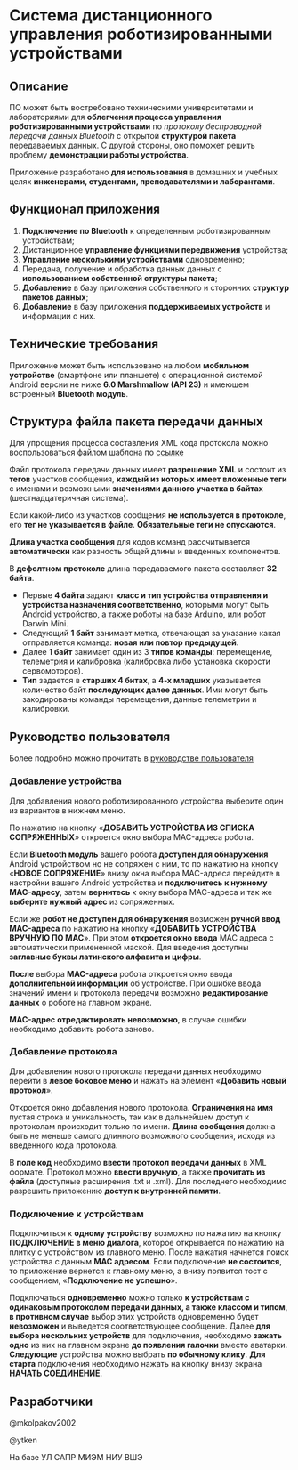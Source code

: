 # Система дистанционного управления роботизированными устройствами
## Описание
ПО может быть востребовано техническими университетами и лабораториями для **облегчения процесса управления роботизированными устройствами** по *протоколу беспроводной передачи данных Bluetooth* с открытой **структурой пакета** передаваемых данных. С другой стороны, оно поможет решить проблему **демонстрации работы устройства**.

Приложение разработано **для использования** в домашних и учебных целях **инженерами, студентами, преподавателями и лаборантами**. 

## Функционал приложения
1.	**Подключение по Bluetooth** к определенным роботизированным устройствам;
2.	Дистанционное **управление функциями передвижения** устройства;
3.	**Управление несколькими устройствами** одновременно;
4.	Передача, получение и обработка данных данных с **использованием собственной структуры пакета**;
5.	**Добавление** в базу приложения собственного и сторонних **структур пакетов данных**;
6.	**Добавление** в базу приложения **поддерживаемых устройств** и информации о них.

## Технические требования
Приложение может быть использовано на любом **мобильном устройстве** (смартфоне или планшете) с операционной системой Android версии не ниже **6.0 Marshmallow (API 23)** и имеющем встроенный **Bluetooth модуль**.

## Структура файла пакета передачи данных
Для упрощения процесса составления XML кода протокола можно воспользоваться файлом шаблона по [ссылке](https://drive.google.com/file/d/1DgwXtwNb38TRlwDL3d81XfH5eFk_xhqG/view?usp=sharing)

Файл протокола передачи данных имеет **разрешение XML** и состоит из **тегов** участков сообщения, **каждый из которых имеет вложенные теги** с именами и возможными **значениями данного участка в байтах** (шестнадцатеричная система). 

Если какой-либо из участков сообщения **не используется в протоколе**, его **тег не указывается в файле**. **Обязательные теги не опускаются**. 

**Длина участка сообщения** для кодов команд рассчитывается **автоматически** как разность общей длины и введенных компонентов.

В **дефолтном протоколе** длина передаваемого пакета составляет **32 байта**. 
* Первые **4 байта** задают **класс и тип устройства отправления и устройства назначения соответственно**, которыми могут быть Android устройство, а также роботы на базе Arduino, или робот Darwin Mini. 
* Следующий **1 байт** занимает метка, отвечающая за указание какая отправляется команда: **новая или повтор предыдущей**. 
* Далее **1 байт** занимает один из 3 **типов команды**: перемещение, телеметрия и калибровка (калибровка либо установка скорости сервомоторов). 
* **Тип** задается в **старших 4 битах**, а **4-х младших** указывается количество байт **последующих далее данных**. Ими могут быть закодированы команды перемещения, данные телеметрии и калибровки.

## Руководство пользователя

Более подробно можно прочитать в [руководстве пользователя](https://drive.google.com/file/d/1zkhzHQyIvyE6i714tYS-aKuhP0ao2Z2Y/view?usp=sharing)

### Добавление устройства

Для добавления нового роботизированного устройства выберите один из вариантов в нижнем меню. 

По нажатию на кнопку «**ДОБАВИТЬ УСТРОЙСТВА ИЗ СПИСКА СОПРЯЖЕННЫХ**» откроется окно выбора MAC-адреса робота. 

Если **Bluetooth модуль** вашего робота **доступен для обнаружения** Android устройством но не сопряжен с ним, то по нажатию на кнопку «**НОВОЕ СОПРЯЖЕНИЕ**» внизу окна выбора MAC-адреса перейдите в настройки вашего Android устройства и **подключитесь к нужному MAC-адресу**, затем **вернитесь** к окну выбора МАС-адреса и так же **выберите нужный адрес** из сопряженных. 

Если же **робот не доступен для обнаружения** возможен **ручной ввод MAC-адреса** по нажатию на кнопку «**ДОБАВИТЬ УСТРОЙСТВА ВРУЧНУЮ ПО МАС**». При этом **откроется окно ввода** МАС адреса с автоматически примененной маской. Для введения доступны **заглавные буквы латинского алфавита и цифры**.

**После** выбора **MAC-адреса** робота откроется окно ввода **дополнительной информации** об устройстве. При ошибке ввода значений имени и протокола передачи возможно **редактирование данных** о роботе на главном экране. 

**MAC-адрес отредактировать невозможно**, в случае ошибки необходимо добавить робота заново.

### Добавление протокола

Для добавления нового протокола передачи данных необходимо перейти в **левое боковое меню** и нажать на элемент «**Добавить новый протокол**». 

Откроется окно добавления нового протокола. **Ограничения на имя** пустая строка и уникальность, так как в дальнейшем доступ к протоколам происходит только по имени. **Длина сообщения** должна быть не меньше самого длинного возможного сообщения, исходя из введенного кода протокола.

В **поле код** необходимо **ввести протокол передачи данных** в XML формате. Протокол можно **ввести вручную**, а также **прочитать из файла** (доступные расширения .txt и .xml). Для последнего необходимо разрешить приложению **доступ к внутренней памяти**.

### Подключение к устройствам

Подключиться к **одному устройству** возможно по нажатию на кнопку **ПОДКЛЮЧЕНИЕ в меню диалога**, которое открывается по нажатию на плитку с устройством из главного меню. После нажатия начнется поиск устройства с данным **MAC адресом**. Если подключение **не состоится**, то приложение вернется к главному меню, а внизу появится тост с сообщением, «**Подключение не успешно**».

Подключаться **одновременно** можно только **к устройствам с одинаковым протоколом передачи данных, а также классом и типом**, **в противном случае** выбор этих устройств одновременно будет **невозможен** и выведется соответствующее сообщение. Далее **для выбора нескольких устройств** для подключения, необходимо **зажать одно** из них на главном экране **до появления галочки** вместо аватарки. **Следующие** устройства можно выбрать **по обычному клику**. **Для старта** подключения необходимо нажать на кнопку внизу экрана **НАЧАТЬ СОЕДИНЕНИЕ**. 

## Разработчики

@mkolpakov2002 

@ytken

На базе УЛ САПР МИЭМ НИУ ВШЭ

